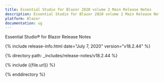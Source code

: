 ```yaml
---
title: Essential Studio for Blazor 2020 volume 2 Main Release Notes  
description: Essential Studio for Blazor 2020 volume 2 Main Release Notes  
platform: Blazor
documentation: ug
---
```


Essential Studio&reg; for Blazor  Release Notes  

{% include release-info.html date="July 7, 2020"  version="v18.2.44" %} 

{% directory path: _includes/release-notes/v18.2.44 %}

{% include {{file.url}} %}

{% enddirectory %}

